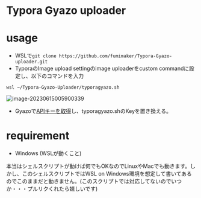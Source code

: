# Typora Gyazo uploader

# usage

- WSLで`git clone https://github.com/fumimaker/Typora-Gyazo-uploader.git`
- TyporaのImage upload settingのimage uploaderをcustom commandに設定し、以下のコマンドを入力

 `wsl ~/Typora-Gyazo-Uploader/typoragyazo.sh`

![image-20230615005900339](https://i.gyazo.com/20522886a8f7d15c927ad01ad37bd75c.png)

- Gyazoで[APIキーを取得](https://gyazo.com/api)し、typoragyazo.shのKeyを置き換える。

	

# requirement

- Windows (WSLが動くこと)

本当はシェルスクリプトが動けば何でもOKなのでLinuxやMacでも動きます。しかし、このシェルスクリプトではWSL on Windows環境を想定して書いてあるのでこのままだと動きません。(このスクリプトでは対応してないのでいつか・・・プルリクくれたら嬉しいです)

